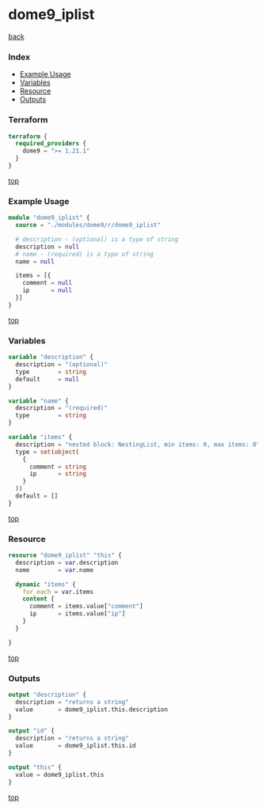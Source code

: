 # dome9_iplist

[back](../dome9.md)

### Index

- [Example Usage](#example-usage)
- [Variables](#variables)
- [Resource](#resource)
- [Outputs](#outputs)

### Terraform

```terraform
terraform {
  required_providers {
    dome9 = ">= 1.21.1"
  }
}
```

[top](#index)

### Example Usage

```terraform
module "dome9_iplist" {
  source = "./modules/dome9/r/dome9_iplist"

  # description - (optional) is a type of string
  description = null
  # name - (required) is a type of string
  name = null

  items = [{
    comment = null
    ip      = null
  }]
}
```

[top](#index)

### Variables

```terraform
variable "description" {
  description = "(optional)"
  type        = string
  default     = null
}

variable "name" {
  description = "(required)"
  type        = string
}

variable "items" {
  description = "nested block: NestingList, min items: 0, max items: 0"
  type = set(object(
    {
      comment = string
      ip      = string
    }
  ))
  default = []
}
```

[top](#index)

### Resource

```terraform
resource "dome9_iplist" "this" {
  description = var.description
  name        = var.name

  dynamic "items" {
    for_each = var.items
    content {
      comment = items.value["comment"]
      ip      = items.value["ip"]
    }
  }

}
```

[top](#index)

### Outputs

```terraform
output "description" {
  description = "returns a string"
  value       = dome9_iplist.this.description
}

output "id" {
  description = "returns a string"
  value       = dome9_iplist.this.id
}

output "this" {
  value = dome9_iplist.this
}
```

[top](#index)